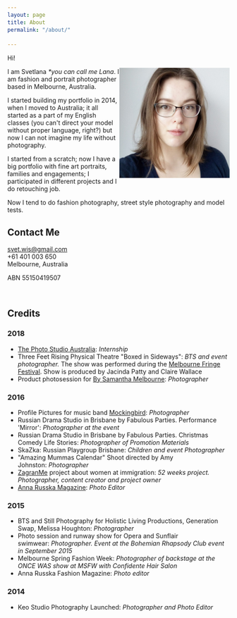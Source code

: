 ```yaml
---
layout: page
title: About
permalink: "/about/"

---
```

Hi!

<img style="float: right; width: 250px; height: 250px;" src="/media/avatar.jpg" alt="avatar">

I am Svetlana _*you can call me Lana_. I am fashion and portrait photographer based in Melbourne, Australia.

I started building my portfolio in 2014, when I moved to Australia; it all started as a part of my English classes (you can't direct your model without proper language, right?) but now I can not imagine my life without photography.

I started from a scratch; now I have a big portfolio with fine art portraits, families and engagements; I participated in different projects and I do retouching job.

Now I tend to do fashion photography, street style photography and model tests.

## Contact Me

[svet.wis@gmail.com](mailto:svet.wis@gmail.com)  
\+61 401 003 650  
Melbourne, Australia

ABN 55150419507

<br />

## Credits

### 2018

* [The Photo Studio Australia](https://thephotostudio.com.au/): _Internship_
* Three Feet Rising Physical Theatre "Boxed in Sideways": _BTS and event photographer._ The show was performed during the [Melbourne Fringe Festival](https://melbournefringe.com.au/). Show is produced by Jacinda Patty and Claire Wallace
* Product photosession for [By Samantha Melbourne](https://www.bysamantha.net/): _Photographer_

### 2016

* Profile Pictures for music band [Mockingbird](https://www.facebook.com/mockingbirdmelbourne/): _Photographer_
* Russian Drama Studio in Brisbane by Fabulous Parties. Performance 'Mirror': _Photographer at the event_
* Russian Drama Studio in Brisbane by Fabulous Parties. Christmas Comedy Life Stories: _Photographer of Promotion Materials_
* SkaZka: Russian Playgroup Brisbane: _Children and event Photographer_
* "Amazing Mummas Calendar" Shoot directed by Amy Johnston: _Photographer_
* [ZagranMe](https://www.facebook.com/zagranme/) project about women at immigration: _52 weeks project. Photographer, content creator and project owner_
* [Anna Russka Magazine](https://www.annarusska.ru): _Photo Editor_

### 2015

* BTS and Still Photography for Holistic Living Productions, Generation Swap, Melissa Houghton: _Photographer_
* Photo session and runway show for Opera and Sunflair swimwear: _Photographer. Event at the Bohemian Rhapsody Club event in September 2015_
* Melbourne Spring Fashion Week: _Photographer of backstage at the ONCE WAS show at MSFW with Confidente Hair Salon_
* Anna Russka Fashion Magazine: _Photo editor_

### 2014

* Keo Studio Photography Launched: _Photographer and Photo Editor_